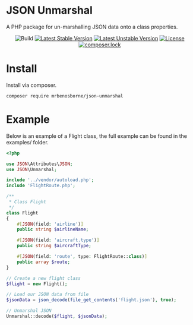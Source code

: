 # JSON Unmarshal
A PHP package for un-marshalling JSON data onto a class properties.

<div align="center">

![Build](https://github.com/mrbenosborne/json-unmarshal/workflows/PHP%20Composer/badge.svg)
[![Latest Stable Version](https://poser.pugx.org/mrbenosborne/json-unmarshal/v)](//packagist.org/packages/mrbenosborne/json-unmarshal)
[![Latest Unstable Version](https://poser.pugx.org/mrbenosborne/json-unmarshal/v/unstable)](//packagist.org/packages/mrbenosborne/json-unmarshal)
[![License](https://poser.pugx.org/mrbenosborne/json-unmarshal/license)](//packagist.org/packages/mrbenosborne/json-unmarshal)
[![composer.lock](https://poser.pugx.org/mrbenosborne/json-unmarshal/composerlock)](//packagist.org/packages/mrbenosborne/json-unmarshal)

</div>

# Install
Install via composer.

```
composer require mrbenosborne/json-unmarshal
```

# Example
Below is an example of a Flight class, the full example can be found in the examples/ folder.

```php
<?php

use JSON\Attributes\JSON;
use JSON\Unmarshal;

include '../vendor/autoload.php';
include 'FlightRoute.php';

/**
 * Class Flight
 */
class Flight
{
    #[JSON(field: 'airline')]
    public string $airlineName;

    #[JSON(field: 'aircraft.type')]
    public string $aircraftType;

    #[JSON(field: 'route', type: FlightRoute::class)]
    public array $route;
}

// Create a new flight class
$flight = new Flight();

// Load our JSON data from file
$jsonData = json_decode(file_get_contents('flight.json'), true);

// Unmarshal JSON
Unmarshal::decode($flight, $jsonData);
```